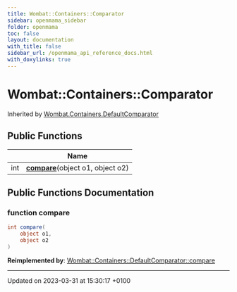 ```yaml
---
title: Wombat::Containers::Comparator
sidebar: openmama_sidebar
folder: openmama
toc: false
layout: documentation
with_title: false
sidebar_url: /openmama_api_reference_docs.html
with_doxylinks: true
---
```


# Wombat::Containers::Comparator





Inherited by [Wombat.Containers.DefaultComparator](classWombat_1_1Containers_1_1DefaultComparator.html)

## Public Functions

|                | Name           |
| -------------- | -------------- |
| int | **[compare](interfaceWombat_1_1Containers_1_1Comparator.html#function-compare)**(object o1, object o2) |

## Public Functions Documentation

### function compare

```csharp
int compare(
    object o1,
    object o2
)
```


**Reimplemented by**: [Wombat::Containers::DefaultComparator::compare](classWombat_1_1Containers_1_1DefaultComparator.html#function-compare)


-------------------------------

Updated on 2023-03-31 at 15:30:17 +0100